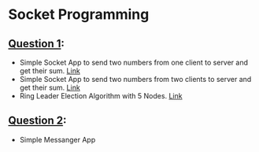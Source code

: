 # Socket Programming

[Question 1](https://github.com/titansarus/CompNetworkHW/tree/main/HW1/Q1):
- 
- Simple Socket App to send two numbers from one client to server and get their sum. [Link](https://github.com/titansarus/CompNetworkHW/tree/main/HW1/Q1/A)
- Simple Socket App to send two numbers from two clients to server and get their sum. [Link](https://github.com/titansarus/CompNetworkHW/tree/main/HW1/Q1/B)
- Ring Leader Election Algorithm with 5 Nodes. [Link](https://github.com/titansarus/CompNetworkHW/tree/main/HW1/Q1/C)

[Question 2](https://github.com/titansarus/CompNetworkHW/tree/main/HW1/Q2):
-
- Simple Messanger App
